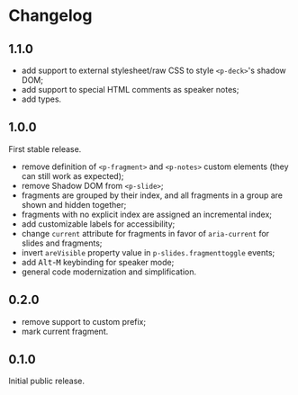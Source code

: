 # Changelog

## 1.1.0

- add support to external stylesheet/raw CSS to style `<p-deck>`'s shadow DOM;
- add support to special HTML comments as speaker notes;
- add types.

## 1.0.0

First stable release.

- remove definition of `<p-fragment>` and `<p-notes>` custom elements (they can
  still work as expected);
- remove Shadow DOM from `<p-slide>`;
- fragments are grouped by their index, and all fragments in a group are shown
  and hidden together;
- fragments with no explicit index are assigned an incremental index;
- add customizable labels for accessibility;
- change `current` attribute for fragments in favor of `aria-current` for slides
  and fragments;
- invert `areVisible` property value in `p-slides.fragmenttoggle` events;
- add <kbd>Alt</kbd>-<kbd>M</kbd> keybinding for speaker mode;
- general code modernization and simplification.

## 0.2.0

- remove support to custom prefix;
- mark current fragment.

## 0.1.0

Initial public release.
